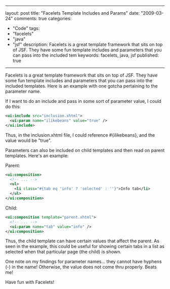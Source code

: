 
---
layout: post
title: "Facelets Template Includes and Params"
date: "2009-03-24"
comments: true
categories:
  - "Code"
tags:
  - "facelets"
  - "java"
  - "jsf"
description: Facelets is a great template framework that sits on top of JSF.  They have some fun template includes and parameters that you can pass into the included tem
keywords: facelets, java, jsf
published: true
---

Facelets is a great template framework that sits on top of JSF.  They have some fun template includes and parameters that you can pass into the included templates.  Here is an example with one gotcha pertaining to the parameter name.
<!--more-->

If I want to do an include and pass in some sort of parameter value, I could do this:

```xml
<ui:include src="inclusion.xhtml">
  <ui:param name="ilikebeans" value="true" />
</ui:include>
```


Thus, in the inclusion.xhtml file, I could reference #{ilikebeans}, and the value would be "true".

Parameters can also be included on child templates and then read on parent templates.  Here's an example:

Parent:

```xml
<ui:composition>
  <!-- ... -->
  <ul>
    <li class="#{tab eq 'info' ? 'selected' : ''}">Info tab</li>
  </ul>
</ui:composition>
```

Child:

```xml
<ui:composition template="parent.xhtml">
  <!-- ... -->
  <ui:param name="tab" value="info" />
</ui:composition>
```

Thus, the child template can have certain values that affect the parent.  As seen in the example, this could be useful for showing certain tabs in a list as selected when that particular page (the child) is shown.

One note on my findings for parameter names...  they cannot have hyphens (-) in the name!  Otherwise, the value does not come thru properly.  Beats me!

Have fun with Facelets!

  
